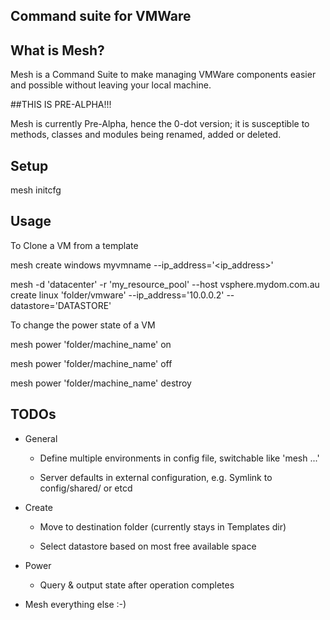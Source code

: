 ## Command suite for VMWare

## What is Mesh?

Mesh is a Command Suite to make managing VMWare components easier and possible without leaving your local machine.

##THIS IS PRE-ALPHA!!!

Mesh is currently Pre-Alpha, hence the 0-dot version; it is susceptible to methods, classes and modules being renamed, added or deleted.

## Setup

  mesh <options here> initcfg

## Usage

To Clone a VM from a template

  mesh create windows myvmname --ip_address='<ip_address>'

  mesh -d 'datacenter' -r 'my_resource_pool' --host vsphere.mydom.com.au create linux 'folder/vmware' --ip_address='10.0.0.2' --datastore='DATASTORE'

To change the power state of a VM

  mesh power 'folder/machine_name' on

  mesh power 'folder/machine_name' off

  mesh power 'folder/machine_name' destroy

## TODOs

* General

  * Define multiple environments in config file, switchable like 'mesh <dc> <action> ...'

  * Server defaults in external configuration, e.g. Symlink to config/shared/ or etcd

* Create

  * Move to destination folder (currently stays in Templates dir)

  * Select datastore based on most free available space

* Power
  
  * Query & output state after operation completes

* Mesh everything else :-)
